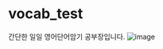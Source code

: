 # vocab_test
간단한 일일 영어단어암기 공부장입니다. 
![image](https://github.com/user-attachments/assets/4543fa0d-c5ab-4566-8f1a-d08eaa994d02)
